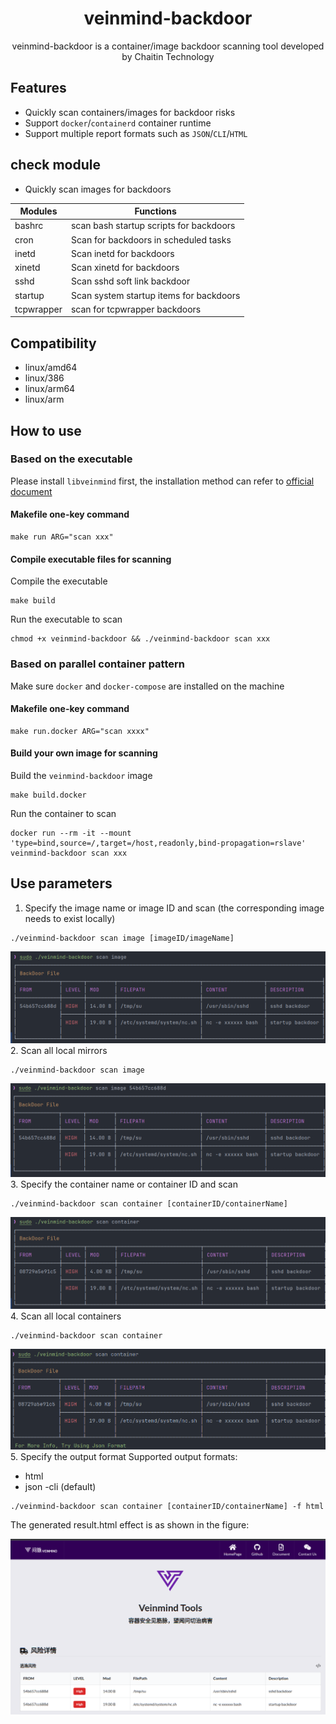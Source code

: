 <h1 align="center"> veinmind-backdoor </h1>

<p align="center">
veinmind-backdoor is a container/image backdoor scanning tool developed by Chaitin Technology
</p>

## Features

- Quickly scan containers/images for backdoor risks
- Support `docker`/`containerd` container runtime
- Support multiple report formats such as `JSON`/`CLI`/`HTML`

## check module

- Quickly scan images for backdoors

| Modules | Functions |
|------------|----------------------|
| bashrc | scan bash startup scripts for backdoors |
| cron | Scan for backdoors in scheduled tasks |
| inetd | Scan inetd for backdoors |
| xinetd | Scan xinetd for backdoors |
| sshd | Scan sshd soft link backdoor |
| startup | Scan system startup items for backdoors |
| tcpwrapper | scan for tcpwrapper backdoors |

## Compatibility

- linux/amd64
- linux/386
- linux/arm64
- linux/arm

## How to use

### Based on the executable

Please install `libveinmind` first, the installation method can refer to [official document](https://github.com/chaitin/libveinmind)
#### Makefile one-key command

```
make run ARG="scan xxx"
```
#### Compile executable files for scanning

Compile the executable
```
make build
```
Run the executable to scan
```
chmod +x veinmind-backdoor && ./veinmind-backdoor scan xxx
```
### Based on parallel container pattern
Make sure `docker` and `docker-compose` are installed on the machine
#### Makefile one-key command
```
make run.docker ARG="scan xxxx"
```
#### Build your own image for scanning
Build the `veinmind-backdoor` image
```
make build.docker
```
Run the container to scan
```
docker run --rm -it --mount 'type=bind,source=/,target=/host,readonly,bind-propagation=rslave' veinmind-backdoor scan xxx
```

## Use parameters

1. Specify the image name or image ID and scan (the corresponding image needs to exist locally)

```
./veinmind-backdoor scan image [imageID/imageName]
```
![](../../../docs/veinmind-backdoor/image_1.png)
2. Scan all local mirrors

```
./veinmind-backdoor scan image
```
![](../../../docs/veinmind-backdoor/image_2.png)
3. Specify the container name or container ID and scan

```
./veinmind-backdoor scan container [containerID/containerName]
```
![](../../../docs/veinmind-backdoor/container_1.png)
4. Scan all local containers

```
./veinmind-backdoor scan container
```
![](../../../docs/veinmind-backdoor/container_2.png)
5. Specify the output format
   Supported output formats:
- html
- json
  -cli (default)
```
./veinmind-backdoor scan container [containerID/containerName] -f html
```
The generated result.html effect is as shown in the figure:

![](../../../docs/veinmind-backdoor/format.png)